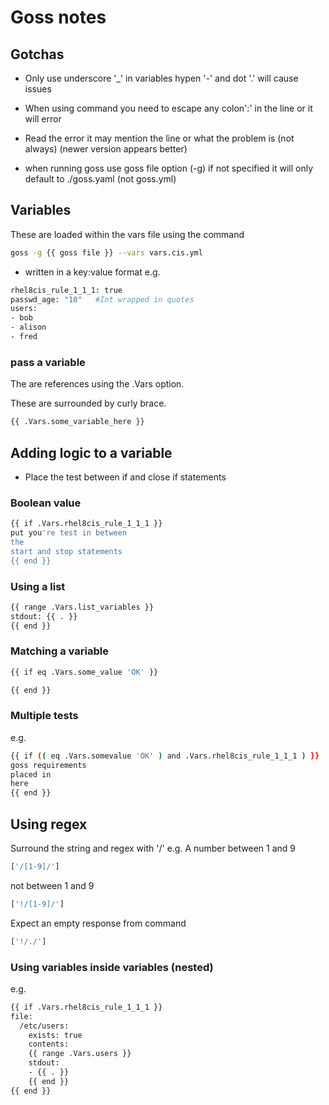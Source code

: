# Goss notes

## Gotchas

- Only use underscore '_' in variables hypen '-' and dot '.' will cause issues

- When using command you need to escape any colon':' in the line or it will error

- Read the error it may mention the line or what the problem is (not always) (newer version appears better)

- when running goss use goss file option (-g) if not specified it will only default to ./goss.yaml (not goss.yml)

## Variables

These are loaded within the vars file using the command

```sh
goss -g {{ goss file }} --vars vars.cis.yml
```

- written in a key:value format
e.g.

```sh
rhel8cis_rule_1_1_1: true
passwd_age: "10"   #Int wrapped in quotes
users:
- bob
- alison
- fred
```

### pass a variable

The are references using the .Vars option.

These are surrounded by curly brace.

```sh
{{ .Vars.some_variable_here }}
```

## Adding logic to a variable

- Place the test between if and close if statements

### Boolean value

```sh
{{ if .Vars.rhel8cis_rule_1_1_1 }}
put you're test in between
the
start and stop statements
{{ end }}
```

### Using a list

```sh
{{ range .Vars.list_variables }}
stdout: {{ . }}
{{ end }}
```

### Matching a variable

```sh
{{ if eq .Vars.some_value 'OK' }}

{{ end }}
```

### Multiple tests

e.g.

```sh
{{ if (( eq .Vars.somevalue 'OK' ) and .Vars.rhel8cis_rule_1_1_1 ) }}
goss requirements
placed in
here
{{ end }}
```

## Using regex

Surround the string and regex with '/'
e.g.
A number between 1 and 9

```sh
['/[1-9]/']
```

not between 1 and 9

```sh
['!/[1-9]/']
```

Expect an empty response from command

```sh
['!/./']
```

### Using variables inside variables (nested)

e.g.

```sh
{{ if .Vars.rhel8cis_rule_1_1_1 }}
file:
  /etc/users:
    exists: true
    contents:
    {{ range .Vars.users }}
    stdout:
    - {{ . }}
    {{ end }}
{{ end }}
```
